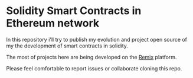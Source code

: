 # Solidity Smart Contracts in Ethereum network

In this repository i'll try to publish my evolution and project open source of my the development of smart contracts in solidity.

The most of projects here are being developed on the [Remix](https://remix.ethereum.org/) platform.


Please feel comfortable to report issues or collaborate cloning this repo.